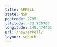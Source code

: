 ```yaml
---
title: ARKELL
state: NSW
postcode: 2795
latitude: -33.820797
longitude: 149.474401
url: /nsw/arkell/
layout: suburb
---
```

